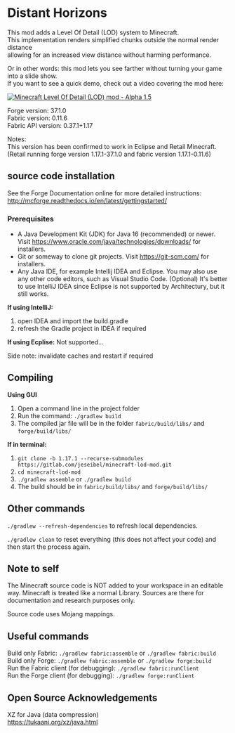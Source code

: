 # Distant Horizons

This mod adds a Level Of Detail (LOD) system to Minecraft.\
This implementation renders simplified chunks outside the normal render distance\
allowing for an increased view distance without harming performance.

Or in other words: this mod lets you see farther without turning your game into a slide show.\
If you want to see a quick demo, check out a video covering the mod here:

<a href="https://www.youtube.com/watch?v=H2tnvEVbO1c" target="_blank">![Minecraft Level Of Detail (LOD) mod - Alpha 1.5](https://i.ytimg.com/vi_webp/H2tnvEVbO1c/mqdefault.webp)</a>

Forge version: 37.1.0\
Fabric version: 0.11.6\
Fabric API version: 0.37.1+1.17

Notes:\
This version has been confirmed to work in Eclipse and Retail Minecraft.\
(Retail running forge version 1.17.1-37.1.0 and fabric version 1.17.1-0.11.6)


## source code installation

See the Forge Documentation online for more detailed instructions:\
http://mcforge.readthedocs.io/en/latest/gettingstarted/

### Prerequisites

* A Java Development Kit (JDK) for Java 16 (recommended) or newer. Visit https://www.oracle.com/java/technologies/downloads/ for installers.
* Git or someway to clone git projects. Visit https://git-scm.com/ for installers.
* Any Java IDE, for example Intellij IDEA and Eclipse. You may also use any other code editors, such as Visual Studio Code. (Optional)
  It's better to use IntelliJ IDEA since Eclipse is not supported by Architectury, but it still works.

**If using IntelliJ:**
1. open IDEA and import the build.gradle
2. refresh the Gradle project in IDEA if required

**If using Ecplise:**
Not supported...

Side note: invalidate caches and restart if required

## Compiling

**Using GUI**
1. Open a command line in the project folder
2. Run the command: `./gradlew build`
3. The compiled jar file will be in the folder `fabric/build/libs/` and `forge/build/libs/`

**If in terminal:**
1. `git clone -b 1.17.1 --recurse-submodules https://gitlab.com/jeseibel/minecraft-lod-mod.git`
2. `cd minecraft-lod-mod`
3. `./gradlew assemble` or `./gradlew build`
4. The build should be in `fabric/build/libs/` and `forge/build/libs/`


## Other commands

`./gradlew --refresh-dependencies` to refresh local dependencies.

`./gradlew clean` to reset everything (this does not affect your code) and then start the process again.


## Note to self

The Minecraft source code is NOT added to your workspace in an editable way. Minecraft is treated like a normal Library. Sources are there for documentation and research purposes only.

Source code uses Mojang mappings.

## Useful commands

Build only Fabric: `./gradlew fabric:assemble` or `./gradlew fabric:build`\
Build only Forge: `./gradlew fabric:assemble` or `./gradlew forge:build`\
Run the Fabric client (for debugging): `./gradlew fabric:runClient`\
Run the Forge client (for debugging): `./gradlew forge:runClient`

## Open Source Acknowledgements

XZ for Java (data compression)\
https://tukaani.org/xz/java.html

